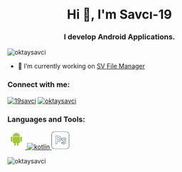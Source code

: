 <h1 align="center">Hi 👋, I'm Savcı-19</h1>
<h3 align="center">I develop Android Applications.</h3>

<p align="left"> <img src="https://komarev.com/ghpvc/?username=oktaysavci&label=Profile%20views&color=0e75b6&style=flat" alt="oktaysavci" /> </p>

- 🔭 I’m currently working on [SV File Manager](https://svfilemanager.en.uptodown.com/android)

<h3 align="left">Connect with me:</h3>
<p align="left">
<a href="https://instagram.com/19savci" target="blank"><img align="center" src="https://raw.githubusercontent.com/rahuldkjain/github-profile-readme-generator/master/src/images/icons/Social/instagram.svg" alt="19savci" height="30" width="40" /></a>
<a href="https://www.youtube.com/@oktaysavci" target="blank"><img align="center" src="https://raw.githubusercontent.com/rahuldkjain/github-profile-readme-generator/master/src/images/icons/Social/youtube.svg" alt="oktaysavci" height="30" width="40" /></a>
</p>

<h3 align="left">Languages and Tools:</h3>
<p align="left"> <a href="https://developer.android.com" target="_blank" rel="noreferrer"> <img src="https://raw.githubusercontent.com/devicons/devicon/master/icons/android/android-original-wordmark.svg" alt="android" width="40" height="40"/> </a> <a href="https://kotlinlang.org" target="_blank" rel="noreferrer"> <img src="https://www.vectorlogo.zone/logos/kotlinlang/kotlinlang-icon.svg" alt="kotlin" width="40" height="40"/> </a> <a href="https://www.photoshop.com/en" target="_blank" rel="noreferrer"> <img src="https://raw.githubusercontent.com/devicons/devicon/master/icons/photoshop/photoshop-line.svg" alt="photoshop" width="40" height="40"/> </a> </p>

<p><img align="center" src="https://github-readme-stats.vercel.app/api/top-langs?username=oktaysavci&show_icons=true&locale=en&layout=compact" alt="oktaysavci" /></p>
